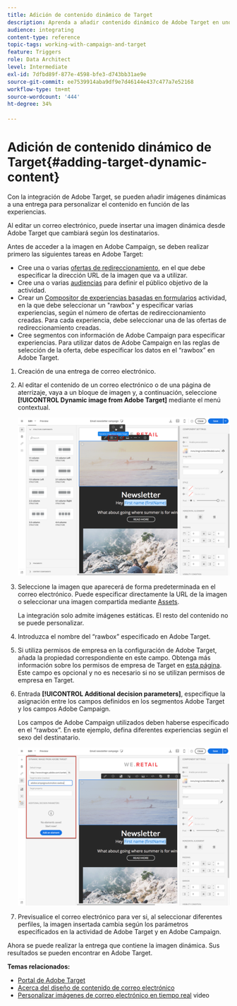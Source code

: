 ```yaml
---
title: Adición de contenido dinámico de Target
description: Aprenda a añadir contenido dinámico de Adobe Target en uno de los envíos de Adobe Campaign.
audience: integrating
content-type: reference
topic-tags: working-with-campaign-and-target
feature: Triggers
role: Data Architect
level: Intermediate
exl-id: 7dfbd89f-877e-4598-bfe3-d743bb31ae9e
source-git-commit: ee7539914aba9df9e7d46144e437c477a7e52168
workflow-type: tm+mt
source-wordcount: '444'
ht-degree: 34%

---
```


# Adición de contenido dinámico de Target{#adding-target-dynamic-content}

Con la integración de Adobe Target, se pueden añadir imágenes dinámicas a una entrega para personalizar el contenido en función de las experiencias.

Al editar un correo electrónico, puede insertar una imagen dinámica desde Adobe Target que cambiará según los destinatarios.

Antes de acceder a la imagen en Adobe Campaign, se deben realizar primero las siguientes tareas en Adobe Target:

* Cree una o varias [ofertas de redireccionamiento](https://experienceleague.adobe.com/docs/target/using/experiences/offers/offer-redirect.html?lang=es), en el que debe especificar la dirección URL de la imagen que va a utilizar.
* Cree una o varias [audiencias](https://experienceleague.adobe.com/docs/target/using/audiences/create-audiences/audiences.html) para definir el público objetivo de la actividad.
* Crear un [Compositor de experiencias basadas en formularios](https://experienceleague.adobe.com/docs/target/using/experiences/form-experience-composer.html) actividad, en la que debe seleccionar un &quot;rawbox&quot; y especificar varias experiencias, según el número de ofertas de redireccionamiento creadas. Para cada experiencia, debe seleccionar una de las ofertas de redireccionamiento creadas.
* Cree segmentos con información de Adobe Campaign para especificar experiencias. Para utilizar datos de Adobe Campaign en las reglas de selección de la oferta, debe especificar los datos en el “rawbox” en Adobe Target.

1. Creación de una entrega de correo electrónico.
1. Al editar el contenido de un correo electrónico o de una página de aterrizaje, vaya a un bloque de imagen y, a continuación, seleccione **[!UICONTROL Dynamic image from Adobe Target]** mediante el menú contextual.

   ![](assets/tar_insert_dynamic_image.png)

1. Seleccione la imagen que aparecerá de forma predeterminada en el correo electrónico. Puede especificar directamente la URL de la imagen o seleccionar una imagen compartida mediante [Assets](../../integrating/using/working-with-campaign-and-assets-core-service.md).

   La integración solo admite imágenes estáticas. El resto del contenido no se puede personalizar.

1. Introduzca el nombre del “rawbox” especificado en Adobe Target.
1. Si utiliza permisos de empresa en la configuración de Adobe Target, añada la propiedad correspondiente en este campo. Obtenga más información sobre los permisos de empresa de Target en [esta página](https://experienceleague.adobe.com/docs/target/using/administer/manage-users/enterprise/properties-overview.html?lang=es). Este campo es opcional y no es necesario si no se utilizan permisos de empresa en Target.
1. Entrada **[!UICONTROL Additional decision parameters]**, especifique la asignación entre los campos definidos en los segmentos Adobe Target y los campos Adobe Campaign.

   Los campos de Adobe Campaign utilizados deben haberse especificado en el “rawbox”. En este ejemplo, defina diferentes experiencias según el sexo del destinatario.

   ![](assets/tar_additional_decisionning_parameters.png)

1. Previsualice el correo electrónico para ver si, al seleccionar diferentes perfiles, la imagen insertada cambia según los parámetros especificados en la actividad de Adobe Target y en Adobe Campaign.

Ahora se puede realizar la entrega que contiene la imagen dinámica. Sus resultados se pueden encontrar en Adobe Target.

**Temas relacionados:**

* [Portal de Adobe Target](https://experienceleague.adobe.com/docs/target/using/integrate/campaign-and-target.html?lang=es)
* [Acerca del diseño de contenido de correo electrónico](../../designing/using/designing-content-in-adobe-campaign.md)
* [Personalizar imágenes de correo electrónico en tiempo real](https://helpx.adobe.com/es/marketing-cloud/how-to/email-marketing.html) video
